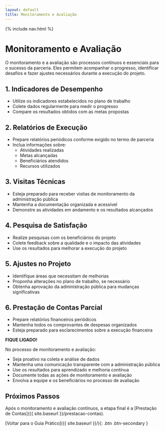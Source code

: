 ```yaml
---
layout: default
title: Monitoramento e Avaliação
---
```


<link rel="stylesheet" href="{{ site.font_awesome_url }}">
{% include nav.html %}

# <i class="fas fa-chart-line"></i> Monitoramento e Avaliação

O monitoramento e a avaliação são processos contínuos e essenciais para o sucesso da parceria. Eles permitem acompanhar o progresso, identificar desafios e fazer ajustes necessários durante a execução do projeto.

## <i class="fas fa-bullseye"></i> 1. Indicadores de Desempenho

- Utilize os indicadores estabelecidos no plano de trabalho
- Colete dados regularmente para medir o progresso
- Compare os resultados obtidos com as metas propostas

## <i class="fas fa-clipboard-list"></i> 2. Relatórios de Execução

- Prepare relatórios periódicos conforme exigido no termo de parceria
- Inclua informações sobre:
  - Atividades realizadas
  - Metas alcançadas
  - Beneficiários atendidos
  - Recursos utilizados

## <i class="fas fa-search"></i> 3. Visitas Técnicas

- Esteja preparado para receber visitas de monitoramento da administração pública
- Mantenha a documentação organizada e acessível
- Demonstre as atividades em andamento e os resultados alcançados

## <i class="fas fa-users"></i> 4. Pesquisa de Satisfação

- Realize pesquisas com os beneficiários do projeto
- Colete feedback sobre a qualidade e o impacto das atividades
- Use os resultados para melhorar a execução do projeto

## <i class="fas fa-sync"></i> 5. Ajustes no Projeto

- Identifique áreas que necessitam de melhorias
- Proponha alterações no plano de trabalho, se necessário
- Obtenha aprovação da administração pública para mudanças significativas

## <i class="fas fa-file-alt"></i> 6. Prestação de Contas Parcial

- Prepare relatórios financeiros periódicos
- Mantenha todos os comprovantes de despesas organizados
- Esteja preparado para esclarecimentos sobre a execução financeira

<div class="fique-ligado">
<strong>FIQUE LIGADO!</strong> 

No processo de monitoramento e avaliação:
<ul>
<li>Seja proativo na coleta e análise de dados</li>
<li>Mantenha uma comunicação transparente com a administração pública</li>
<li>Use os resultados para aprendizado e melhoria contínua</li>
<li>Documente todas as ações de monitoramento e avaliação</li>
<li>Envolva a equipe e os beneficiários no processo de avaliação</li>
</ul>
</div>

## Próximos Passos

Após o monitoramento e avaliação contínuos, a etapa final é a [Prestação de Contas]({{ site.baseurl }}/prestacao-contas).

[Voltar para o Guia Prático]({{ site.baseurl }}/){: .btn .btn-secondary }
